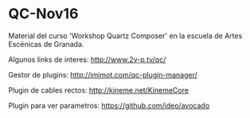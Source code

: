 # QC-Nov16
Material del curso 'Workshop Quartz Composer' en la escuela de Artes Escénicas de Granada.

Algunos links de interes:
  http://www.2v-p.tv/qc/
  
  Gestor de plugins: http://imimot.com/qc-plugin-manager/
  
  Plugin de cables rectos: http://kineme.net/KinemeCore
  
  Plugin para ver parametros: https://github.com/ideo/avocado
  
  
